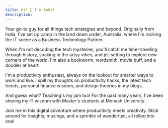 ```yaml
---
title: Hi! 👋 I'm Ankit
description: 
---
```


Your go-to guy for all things tech strategies and beyond. Originally from India, I've set up camp in the land down under, Australia, where I'm rocking the IT scene as a Business Technology Partner.

When I'm not decoding the tech mysteries, you'll catch me time-traveling through history, soaking in the artsy vibes, and jet-setting to explore new corners of the world. I'm also a bookworm, wordsmith, movie buff, and a doodler at heart.

I'm a productivity enthusiast, always on the lookout for smarter ways to work and live. I spill my thoughts on productivity hacks, the latest tech trends, personal finance wisdom, and design theories in my blogs.

And guess what? Teaching's my jam too! For the past many years, I've been sharing my IT wisdom with Master's students at Monash University.

Join me in this digital adventure where productivity meets creativity. Stick around for insights, musings, and a sprinkle of wanderlust, all rolled into one!
